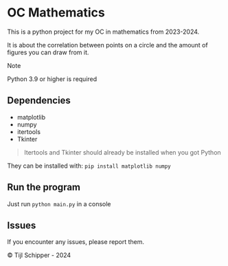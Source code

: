 # OC Mathematics

This is a python project for my OC in mathematics from 2023-2024.

It is about the correlation between points on a circle and the amount of figures you can draw from it.

> [!NOTE]
> Python 3.9 or higher is required

## Dependencies

- matplotlib
- numpy
- itertools
- Tkinter

> Itertools and Tkinter should already be installed when you got Python

They can be installed with:
`
pip install matplotlib numpy
`

## Run the program

Just run `python main.py` in a console

## Issues

If you encounter any issues, please report them.

&copy; Tijl Schipper - 2024
